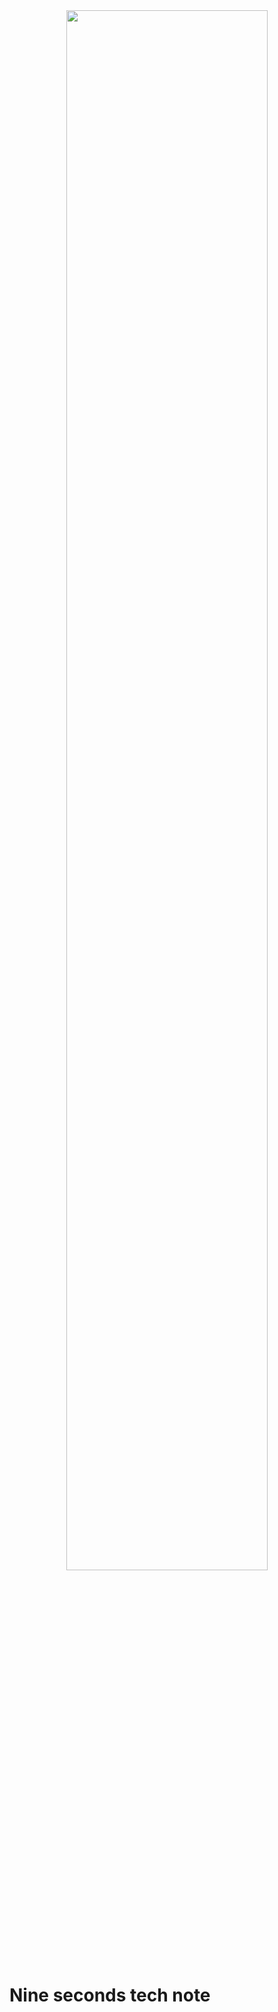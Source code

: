 <div align="center">
  <img src="https://images.unsplash.com/photo-1573561368183-fd88bdb4503d?ixlib=rb-1.2.1&ixid=MXwxMjA3fDB8MHxwaG90by1wYWdlfHx8fGVufDB8fHw%3D&auto=format&fit=crop&w=2928&q=80" width="80%"/>
</div>

# Nine seconds tech note
